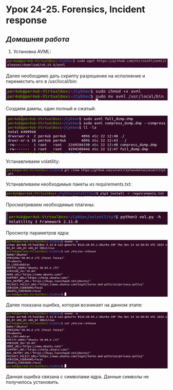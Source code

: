 # Урок 24-25. Forensics, Incident response  

 ## ***Домашняя работа*** ##  
1) Установка AVML:  
  
![install_avml](images/install_avml.png)  

Далее необходимо дать скрипту разрешение на исполнение и переместить его в /usr/local/bin:
  
![rights](images/rights.png)  
  
Создаем дампы, один полный и сжатый:  
  
![dumps](images/dumps.png)  
  
Устанавливаем volatility:  

![volatility_install](images/volatility_install.png)  

Устанавливаем необходимые пакеты из requirements.txt:  

![req](images/req.png)  

Просматриваем необходимые плагины:  

![vol](images/vol.png)  

Просмотр параметров ядра:  

![systeminfo](images/systeminfo.png)  

Далее показана ошибка, которая возникает на данном этапе:  

![systeminfo](images/systeminfo.png)  

Данная ошибка связана с символами ядра. Данные символы не получилось установить.





  



